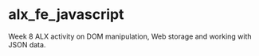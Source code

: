 # alx_fe_javascript
Week 8 ALX activity on DOM manipulation, Web storage and working with JSON data.
